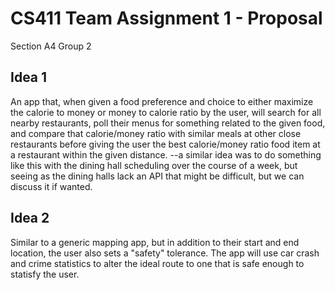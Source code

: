 # CS411 Team Assignment 1 - Proposal

Section A4 Group 2

## Idea 1 

An app that, when given a food preference and choice to either maximize the calorie to money or money to calorie ratio by the user, will search for all nearby restaurants, poll their menus for something related to the given food, and compare that calorie/money ratio with similar meals at other close restaurants before giving the user the best calorie/money ratio food item at a restaurant within the given distance.
--a similar idea was to do something like this with the dining hall scheduling over the course of a week, but seeing as the dining halls lack an API that might be difficult, but we can discuss it if wanted.
## Idea 2

Similar to a generic mapping app, but in addition to their start and end location, the user also sets a "safety" tolerance. The app will use car crash and crime statistics to alter the ideal route to one that is safe enough to statisfy the user.
